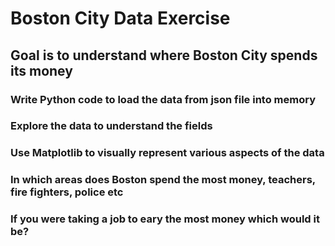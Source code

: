 # Boston City Data Exercise
## Goal is to understand where Boston City spends its money  
### Write Python code to load the data from json file into memory 
### Explore the data to understand the fields 
### Use Matplotlib to visually represent various aspects of the data 
### In which areas does Boston spend the most money, teachers, fire fighters, police etc
### If you were taking a job to eary the most money which would it be?
